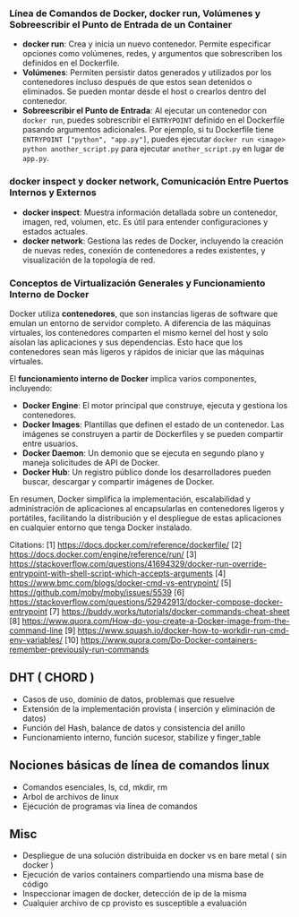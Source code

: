 ### Línea de Comandos de Docker, docker run, Volúmenes y Sobreescribir el Punto de Entrada de un Container

- **docker run**: Crea y inicia un nuevo contenedor. Permite especificar opciones como volúmenes, redes, y argumentos que sobrescriben los definidos en el Dockerfile.
- **Volúmenes**: Permiten persistir datos generados y utilizados por los contenedores incluso después de que estos sean detenidos o eliminados. Se pueden montar desde el host o crearlos dentro del contenedor.
- **Sobreescribir el Punto de Entrada**: Al ejecutar un contenedor con `docker run`, puedes sobrescribir el `ENTRYPOINT` definido en el Dockerfile pasando argumentos adicionales. Por ejemplo, si tu Dockerfile tiene `ENTRYPOINT ["python", "app.py"]`, puedes ejecutar `docker run <image> python another_script.py` para ejecutar `another_script.py` en lugar de `app.py`.

### docker inspect y docker network, Comunicación Entre Puertos Internos y Externos

- **docker inspect**: Muestra información detallada sobre un contenedor, imagen, red, volumen, etc. Es útil para entender configuraciones y estados actuales.
- **docker network**: Gestiona las redes de Docker, incluyendo la creación de nuevas redes, conexión de contenedores a redes existentes, y visualización de la topología de red.

### Conceptos de Virtualización Generales y Funcionamiento Interno de Docker

Docker utiliza **contenedores**, que son instancias ligeras de software que emulan un entorno de servidor completo. A diferencia de las máquinas virtuales, los contenedores comparten el mismo kernel del host y solo aísolan las aplicaciones y sus dependencias. Esto hace que los contenedores sean más ligeros y rápidos de iniciar que las máquinas virtuales.

El **funcionamiento interno de Docker** implica varios componentes, incluyendo:

- **Docker Engine**: El motor principal que construye, ejecuta y gestiona los contenedores.
- **Docker Images**: Plantillas que definen el estado de un contenedor. Las imágenes se construyen a partir de Dockerfiles y se pueden compartir entre usuarios.
- **Docker Daemon**: Un demonio que se ejecuta en segundo plano y maneja solicitudes de API de Docker.
- **Docker Hub**: Un registro público donde los desarrolladores pueden buscar, descargar y compartir imágenes de Docker.

En resumen, Docker simplifica la implementación, escalabilidad y administración de aplicaciones al encapsularlas en contenedores ligeros y portátiles, facilitando la distribución y el despliegue de estas aplicaciones en cualquier entorno que tenga Docker instalado.

Citations:
[1] https://docs.docker.com/reference/dockerfile/
[2] https://docs.docker.com/engine/reference/run/
[3] https://stackoverflow.com/questions/41694329/docker-run-override-entrypoint-with-shell-script-which-accepts-arguments
[4] https://www.bmc.com/blogs/docker-cmd-vs-entrypoint/
[5] https://github.com/moby/moby/issues/5539
[6] https://stackoverflow.com/questions/52942913/docker-compose-docker-entrypoint
[7] https://buddy.works/tutorials/docker-commands-cheat-sheet
[8] https://www.quora.com/How-do-you-create-a-Docker-image-from-the-command-line
[9] https://www.squash.io/docker-how-to-workdir-run-cmd-env-variables/
[10] https://www.quora.com/Do-Docker-containers-remember-previously-run-commands

## DHT ( CHORD )

* Casos de uso, dominio de datos, problemas que resuelve
* Extensión de la implementación provista ( inserción y eliminación de datos)
* Función del Hash, balance de datos y consistencia del anillo
* Funcionamiento interno, función sucesor, stabilize y finger_table 

## Nociones básicas de línea de comandos linux

* Comandos esenciales, ls, cd, mkdir, rm
* Arbol de archivos de linux
* Ejecución de programas via línea de comandos

## Misc
* Despliegue de una solución distribuida en docker vs en bare metal ( sin docker )
* Ejecución de varios containers compartiendo una misma base de código
* Inspeccionar imagen de docker, detección de ip de la misma
* Cualquier archivo de cp provisto es susceptible a evaluación

